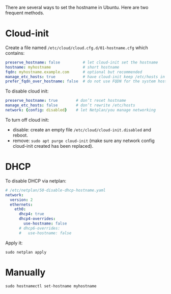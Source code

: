There are several ways to set the hostname in Ubuntu. Here are two frequent methods.
# Cloud-init

Create a file named `/etc/cloud/cloud.cfg.d/01-hostname.cfg` which contains:
```yaml
preserve_hostname: false          # let cloud-init set the hostname
hostname: myhostname              # short hostname
fqdn: myhostname.example.com      # optional but recommended
manage_etc_hosts: true            # have cloud-init keep /etc/hosts in sync
prefer_fqdn_over_hostname: false  # do not use FQDN for the system hostname
```

To disable cloud init:
```yaml
preserve_hostname: true        # don’t reset hostname
manage_etc_hosts: false        # don’t rewrite /etc/hosts
network: {config: disabled}    # let Netplan/you manage networking
```

To turn off cloud init:
- disable: create an empty file `/etc/cloud/cloud-init.disabled` and reboot.
- remove: `sudo apt purge cloud-init` (make sure any network config cloud-init created has been replaced).

# DHCP

To disable DHCP via netplan:

```yaml
# /etc/netplan/50-disable-dhcp-hostname.yaml
network:
  version: 2
  ethernets:
    eth0:
      dhcp4: true
      dhcp4-overrides:
        use-hostname: false
      # dhcp6-overrides:
      #   use-hostname: false
```
Apply it:

```
sudo netplan apply
```

# Manually

```
sudo hostnamectl set-hostname myhostname
```

